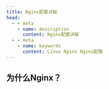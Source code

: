 ```yaml
---
title: Nginx配置详解
head:
  - - meta
    - name: description
      content: Nginx配置详解
  - - meta
    - name: keywords
      content: Linux Nginx Nginx配置
---
```


## 为什么Nginx？
